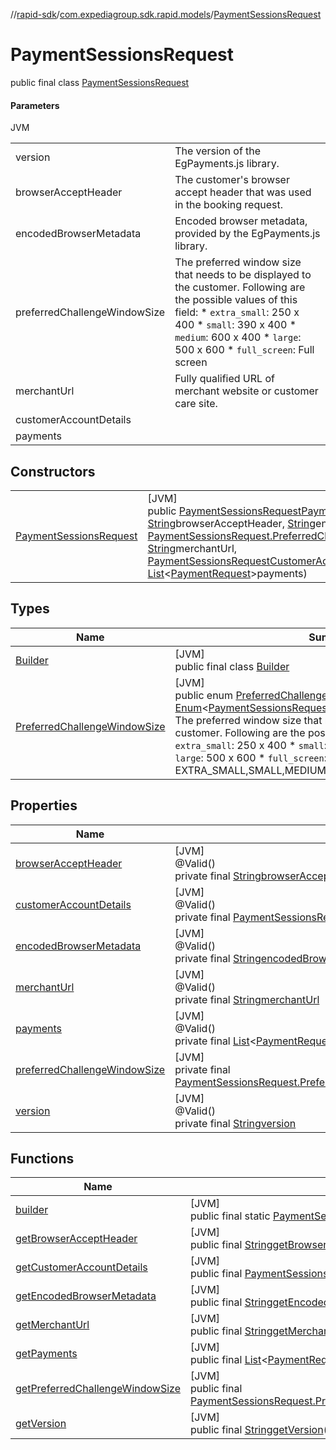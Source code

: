//[rapid-sdk](../../../index.md)/[com.expediagroup.sdk.rapid.models](../index.md)/[PaymentSessionsRequest](index.md)

# PaymentSessionsRequest

public final class [PaymentSessionsRequest](index.md)

#### Parameters

JVM

| | |
|---|---|
| version | The version of the EgPayments.js library. |
| browserAcceptHeader | The customer's browser accept header that was used in the booking request. |
| encodedBrowserMetadata | Encoded browser metadata, provided by the EgPayments.js library. |
| preferredChallengeWindowSize | The preferred window size that needs to be displayed to the customer. Following are the possible values of this field:   * `extra_small`: 250 x 400   * `small`: 390 x 400   * `medium`: 600 x 400   * `large`: 500 x 600   * `full_screen`: Full screen |
| merchantUrl | Fully qualified URL of merchant website or customer care site. |
| customerAccountDetails |
| payments |

## Constructors

| | |
|---|---|
| [PaymentSessionsRequest](-payment-sessions-request.md) | [JVM]<br>public [PaymentSessionsRequest](index.md)[PaymentSessionsRequest](-payment-sessions-request.md)([String](https://docs.oracle.com/javase/8/docs/api/java/lang/String.html)version, [String](https://docs.oracle.com/javase/8/docs/api/java/lang/String.html)browserAcceptHeader, [String](https://docs.oracle.com/javase/8/docs/api/java/lang/String.html)encodedBrowserMetadata, [PaymentSessionsRequest.PreferredChallengeWindowSize](-preferred-challenge-window-size/index.md)preferredChallengeWindowSize, [String](https://docs.oracle.com/javase/8/docs/api/java/lang/String.html)merchantUrl, [PaymentSessionsRequestCustomerAccountDetails](../-payment-sessions-request-customer-account-details/index.md)customerAccountDetails, [List](https://docs.oracle.com/javase/8/docs/api/java/util/List.html)&lt;[PaymentRequest](../-payment-request/index.md)&gt;payments) |

## Types

| Name | Summary |
|---|---|
| [Builder](-builder/index.md) | [JVM]<br>public final class [Builder](-builder/index.md) |
| [PreferredChallengeWindowSize](-preferred-challenge-window-size/index.md) | [JVM]<br>public enum [PreferredChallengeWindowSize](-preferred-challenge-window-size/index.md) extends [Enum](https://docs.oracle.com/javase/8/docs/api/java/lang/Enum.html)&lt;[PaymentSessionsRequest.PreferredChallengeWindowSize](-preferred-challenge-window-size/index.md)&gt;<br>The preferred window size that needs to be displayed to the customer. Following are the possible values of this field:   * `extra_small`: 250 x 400   * `small`: 390 x 400   * `medium`: 600 x 400   * `large`: 500 x 600   * `full_screen`: Full screen Values: EXTRA_SMALL,SMALL,MEDIUM,LARGE,FULL_SCREEN |

## Properties

| Name | Summary |
|---|---|
| [browserAcceptHeader](index.md#-754566182%2FProperties%2F700308213) | [JVM]<br>@Valid()<br>private final [String](https://docs.oracle.com/javase/8/docs/api/java/lang/String.html)[browserAcceptHeader](index.md#-754566182%2FProperties%2F700308213) |
| [customerAccountDetails](index.md#-1195395184%2FProperties%2F700308213) | [JVM]<br>@Valid()<br>private final [PaymentSessionsRequestCustomerAccountDetails](../-payment-sessions-request-customer-account-details/index.md)[customerAccountDetails](index.md#-1195395184%2FProperties%2F700308213) |
| [encodedBrowserMetadata](index.md#964627354%2FProperties%2F700308213) | [JVM]<br>@Valid()<br>private final [String](https://docs.oracle.com/javase/8/docs/api/java/lang/String.html)[encodedBrowserMetadata](index.md#964627354%2FProperties%2F700308213) |
| [merchantUrl](index.md#-1355704432%2FProperties%2F700308213) | [JVM]<br>@Valid()<br>private final [String](https://docs.oracle.com/javase/8/docs/api/java/lang/String.html)[merchantUrl](index.md#-1355704432%2FProperties%2F700308213) |
| [payments](index.md#1240254198%2FProperties%2F700308213) | [JVM]<br>@Valid()<br>private final [List](https://docs.oracle.com/javase/8/docs/api/java/util/List.html)&lt;[PaymentRequest](../-payment-request/index.md)&gt;[payments](index.md#1240254198%2FProperties%2F700308213) |
| [preferredChallengeWindowSize](index.md#1529889616%2FProperties%2F700308213) | [JVM]<br>private final [PaymentSessionsRequest.PreferredChallengeWindowSize](-preferred-challenge-window-size/index.md)[preferredChallengeWindowSize](index.md#1529889616%2FProperties%2F700308213) |
| [version](index.md#-1290099873%2FProperties%2F700308213) | [JVM]<br>@Valid()<br>private final [String](https://docs.oracle.com/javase/8/docs/api/java/lang/String.html)[version](index.md#-1290099873%2FProperties%2F700308213) |

## Functions

| Name | Summary |
|---|---|
| [builder](builder.md) | [JVM]<br>public final static [PaymentSessionsRequest.Builder](-builder/index.md)[builder](builder.md)() |
| [getBrowserAcceptHeader](get-browser-accept-header.md) | [JVM]<br>public final [String](https://docs.oracle.com/javase/8/docs/api/java/lang/String.html)[getBrowserAcceptHeader](get-browser-accept-header.md)() |
| [getCustomerAccountDetails](get-customer-account-details.md) | [JVM]<br>public final [PaymentSessionsRequestCustomerAccountDetails](../-payment-sessions-request-customer-account-details/index.md)[getCustomerAccountDetails](get-customer-account-details.md)() |
| [getEncodedBrowserMetadata](get-encoded-browser-metadata.md) | [JVM]<br>public final [String](https://docs.oracle.com/javase/8/docs/api/java/lang/String.html)[getEncodedBrowserMetadata](get-encoded-browser-metadata.md)() |
| [getMerchantUrl](get-merchant-url.md) | [JVM]<br>public final [String](https://docs.oracle.com/javase/8/docs/api/java/lang/String.html)[getMerchantUrl](get-merchant-url.md)() |
| [getPayments](get-payments.md) | [JVM]<br>public final [List](https://docs.oracle.com/javase/8/docs/api/java/util/List.html)&lt;[PaymentRequest](../-payment-request/index.md)&gt;[getPayments](get-payments.md)() |
| [getPreferredChallengeWindowSize](get-preferred-challenge-window-size.md) | [JVM]<br>public final [PaymentSessionsRequest.PreferredChallengeWindowSize](-preferred-challenge-window-size/index.md)[getPreferredChallengeWindowSize](get-preferred-challenge-window-size.md)() |
| [getVersion](get-version.md) | [JVM]<br>public final [String](https://docs.oracle.com/javase/8/docs/api/java/lang/String.html)[getVersion](get-version.md)() |
